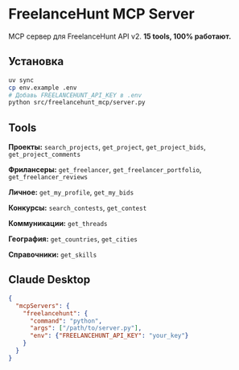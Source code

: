 # FreelanceHunt MCP Server

MCP сервер для FreelanceHunt API v2. **15 tools, 100% работают.**

## Установка

```bash
uv sync
cp env.example .env
# Добавь FREELANCEHUNT_API_KEY в .env
python src/freelancehunt_mcp/server.py
```

## Tools

**Проекты:** `search_projects`, `get_project`, `get_project_bids`, `get_project_comments`

**Фрилансеры:** `get_freelancer`, `get_freelancer_portfolio`, `get_freelancer_reviews`

**Личное:** `get_my_profile`, `get_my_bids`

**Конкурсы:** `search_contests`, `get_contest`

**Коммуникации:** `get_threads`

**География:** `get_countries`, `get_cities`

**Справочники:** `get_skills`

## Claude Desktop

```json
{
  "mcpServers": {
    "freelancehunt": {
      "command": "python",
      "args": ["/path/to/server.py"],
      "env": {"FREELANCEHUNT_API_KEY": "your_key"}
    }
  }
}
```